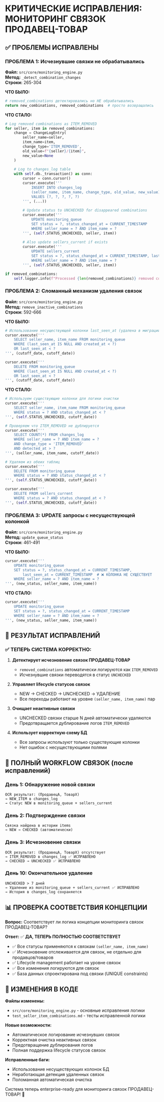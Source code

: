 # КРИТИЧЕСКИЕ ИСПРАВЛЕНИЯ: МОНИТОРИНГ СВЯЗОК ПРОДАВЕЦ-ТОВАР

## ✅ ПРОБЛЕМЫ ИСПРАВЛЕНЫ

### ПРОБЛЕМА 1: Исчезнувшие связки не обрабатывались
**Файл:** `src/core/monitoring_engine.py`  
**Метод:** `_detect_combination_changes`  
**Строки:** 265-304

**ЧТО БЫЛО:**
```python
# removed_combinations детектировались но НЕ обрабатывались
return new_combinations, removed_combinations  # просто возвращались
```

**ЧТО СТАЛО:**
```python
# Log removed combinations as ITEM_REMOVED
for seller, item in removed_combinations:
    change = ChangeLogEntry(
        seller_name=seller,
        item_name=item,
        change_type='ITEM_REMOVED',
        old_value=f"{seller}/{item}",
        new_value=None
    )
    
    # Log to changes_log table
    with self.db._transaction() as conn:
        cursor = conn.cursor()
        cursor.execute('''
            INSERT INTO changes_log 
            (seller_name, item_name, change_type, old_value, new_value)
            VALUES (?, ?, ?, ?, ?)
        ''', (...))
        
        # Update status to UNCHECKED for disappeared combinations
        cursor.execute('''
            UPDATE monitoring_queue 
            SET status = ?, status_changed_at = CURRENT_TIMESTAMP
            WHERE seller_name = ? AND item_name = ?
        ''', (self.STATUS_UNCHECKED, seller, item))
        
        # Also update sellers_current if exists
        cursor.execute('''
            UPDATE sellers_current 
            SET status = ?, status_changed_at = CURRENT_TIMESTAMP, last_updated = CURRENT_TIMESTAMP
            WHERE seller_name = ? AND item_name = ?
        ''', (self.STATUS_UNCHECKED, seller, item))

if removed_combinations:
    self.logger.info(f"Processed {len(removed_combinations)} removed combinations")
```

### ПРОБЛЕМА 2: Сломанный механизм удаления связок
**Файл:** `src/core/monitoring_engine.py`  
**Метод:** `remove_inactive_combinations`  
**Строки:** 592-666

**ЧТО БЫЛО:**
```python
# Использование несуществующей колонки last_seen_at (удалена в миграции v2)
cursor.execute('''
    SELECT seller_name, item_name FROM monitoring_queue
    WHERE (last_seen_at IS NULL AND created_at < ?)
    OR last_seen_at < ?
''', (cutoff_date, cutoff_date))

cursor.execute('''
    DELETE FROM monitoring_queue
    WHERE (last_seen_at IS NULL AND created_at < ?)
    OR last_seen_at < ?
''', (cutoff_date, cutoff_date))
```

**ЧТО СТАЛО:**
```python
# Используем существующие колонки для логики очистки
cursor.execute('''
    SELECT seller_name, item_name FROM monitoring_queue
    WHERE status = ? AND status_changed_at < ?
''', (self.STATUS_UNCHECKED, cutoff_date))

# Проверяем что ITEM_REMOVED не дублируется
cursor.execute('''
    SELECT COUNT(*) FROM changes_log 
    WHERE seller_name = ? AND item_name = ? 
    AND change_type = 'ITEM_REMOVED' 
    AND detected_at > ?
''', (seller_name, item_name, cutoff_date))

# Удаляем из обеих таблиц
cursor.execute('''
    DELETE FROM monitoring_queue
    WHERE status = ? AND status_changed_at < ?
''', (self.STATUS_UNCHECKED, cutoff_date))

cursor.execute('''
    DELETE FROM sellers_current
    WHERE status = ? AND status_changed_at < ?
''', (self.STATUS_UNCHECKED, cutoff_date))
```

### ПРОБЛЕМА 3: UPDATE запросы с несуществующей колонкой
**Файл:** `src/core/monitoring_engine.py`  
**Метод:** `update_queue_status`  
**Строки:** 461-491

**ЧТО БЫЛО:**
```python
cursor.execute('''
    UPDATE monitoring_queue 
    SET status = ?, status_changed_at = CURRENT_TIMESTAMP,
        last_seen_at = CURRENT_TIMESTAMP  # ❌ КОЛОНКА НЕ СУЩЕСТВУЕТ
    WHERE seller_name = ? AND item_name = ?
''', (new_status, seller_name, item_name))
```

**ЧТО СТАЛО:**
```python
cursor.execute('''
    UPDATE monitoring_queue 
    SET status = ?, status_changed_at = CURRENT_TIMESTAMP
    WHERE seller_name = ? AND item_name = ?
''', (new_status, seller_name, item_name))
```

## 🎯 РЕЗУЛЬТАТ ИСПРАВЛЕНИЙ

### ✅ ТЕПЕРЬ СИСТЕМА КОРРЕКТНО:

1. **Детектирует исчезновение связок ПРОДАВЕЦ-ТОВАР**
   - `removed_combinations` автоматически логируются как `ITEM_REMOVED`
   - Исчезнувшие связки переводятся в статус `UNCHECKED`

2. **Управляет lifecycle статусов связок**
   - NEW → CHECKED → UNCHECKED → УДАЛЕНИЕ
   - Все переходы работают на уровне `(seller_name, item_name)` пар

3. **Очищает неактивные связки**
   - UNCHECKED связки старше N дней автоматически удаляются
   - Предотвращается дублирование логов `ITEM_REMOVED`

4. **Использует корректную схему БД**
   - Все запросы используют только существующие колонки
   - Нет ошибок с несуществующими полями

## 🚀 ПОЛНЫЙ WORKFLOW СВЯЗОК (после исправлений)

### День 1: Обнаружение новой связки
```
OCR результат: (ПродавецА, ТоварX)
→ NEW_ITEM в changes_log
→ Статус NEW в monitoring_queue + sellers_current
```

### День 2: Подтверждение связки  
```
Связка найдена в истории items
→ NEW → CHECKED (автоматически)
```

### День 3: Исчезновение связки
```
OCR результат: (ПродавецА, ТоварX) отсутствует
→ ITEM_REMOVED в changes_log ✅ ИСПРАВЛЕНО
→ CHECKED → UNCHECKED ✅ ИСПРАВЛЕНО
```

### День 10: Окончательное удаление
```
UNCHECKED > 7 дней
→ Удаление из monitoring_queue + sellers_current ✅ ИСПРАВЛЕНО
→ История в changes_log сохраняется
```

## 📊 ПРОВЕРКА СООТВЕТСТВИЯ КОНЦЕПЦИИ

**Вопрос:** Соответствует ли логика концепции мониторинга связок ПРОДАВЕЦ-ТОВАР?

**Ответ:** ✅ **ДА, ТЕПЕРЬ ПОЛНОСТЬЮ СООТВЕТСТВУЕТ**

- ✅ Все статусы применяются к связкам `(seller_name, item_name)`
- ✅ Исчезновение отслеживается для связок, не отдельно для продавцов/товаров  
- ✅ Lifecycle management работает на уровне связок
- ✅ Все изменения логируются для связок
- ✅ База данных спроектирована под связки (UNIQUE constraints)

## 📝 ИЗМЕНЕНИЯ В КОДЕ

**Файлы изменены:**
- `src/core/monitoring_engine.py` - основные исправления логики
- `test_seller_item_combinations.md` - тесты исправленной логики

**Новые возможности:**
- Автоматическое логирование исчезнувших связок
- Корректная очистка неактивных связок  
- Предотвращение дублирования логов
- Полная поддержка lifecycle статусов связок

**Исправленные баги:**
- Использование несуществующих колонок БД
- Неработающая детекция удаленных связок
- Поломанная автоматическая очистка

Система теперь enterprise-ready для мониторинга связок ПРОДАВЕЦ-ТОВАР! 🚀